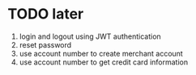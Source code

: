 # TODO later

1. login and logout using JWT authentication
2. reset password
3. use account number to create merchant account
4. use account number to get credit card information
